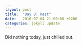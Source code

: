```yaml
---
layout: post
title:  "Day 8: Rest"
date:   2016-07-04 21:00:00 +0200
categories: jekyll update
---
```


Did nothing today, just chilled out.
